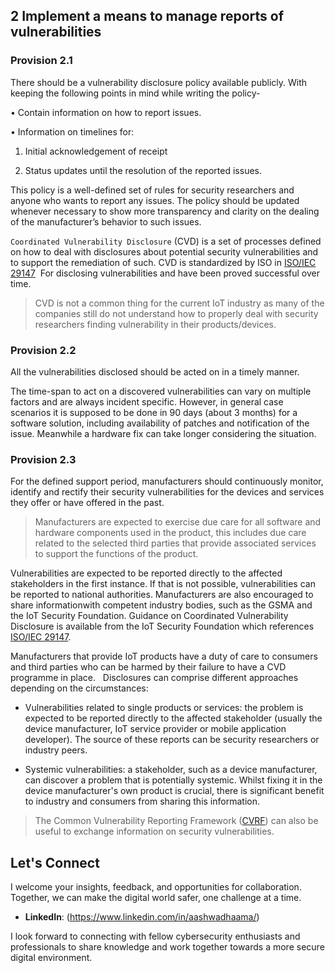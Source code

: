 ## 2 Implement a means to manage reports of vulnerabilities 

### Provision 2.1 

There should be a vulnerability disclosure policy available publicly. With keeping the following points in mind while writing the policy- 

• Contain information on how to report issues. 

• Information on timelines for: 

1. Initial acknowledgement of receipt 

2. Status updates until the resolution of the reported issues. 

This policy is a well-defined set of rules for security researchers and anyone who wants to report any issues. The policy should be updated whenever necessary to show more transparency and clarity on the dealing of the manufacturer’s behavior to such issues. 

`Coordinated Vulnerability Disclosure` (CVD) is a set of processes defined on how to deal with disclosures about potential security vulnerabilities and to support the remediation of such. CVD is standardized by ISO in [ISO/IEC 29147](https://drive.google.com/file/d/1OGSTLcfY7fA20WZAEdvgnUIGqtpoFBhi/view?usp=sharing)  For disclosing vulnerabilities and have been proved successful over time. 

> CVD is not a common thing for the current IoT industry as many of the companies still do not understand how to properly deal with security researchers finding vulnerability in their products/devices. 

### Provision 2.2 

All the vulnerabilities disclosed should be acted on in a timely manner. 

The time-span to act on a discovered vulnerabilities can vary on multiple factors and are always incident specific. However, in general case scenarios it is supposed to be done in 90 days (about 3 months) for a software solution, including availability of patches and notification of the issue. Meanwhile a hardware fix can take longer considering the situation. 

### Provision 2.3 

For the defined support period, manufacturers should continuously monitor, identify and rectify their security vulnerabilities for the devices and services they offer or have offered in the past.

> Manufacturers are expected to exercise due care for all software and hardware components used in the product, this includes due care related to the selected third parties that provide associated services to support the functions of the product.

Vulnerabilities are expected to be reported directly to the affected stakeholders in the first instance. If that is not possible, vulnerabilities can be reported to national authorities. Manufacturers are also encouraged to share informationwith competent industry bodies, such as the GSMA and the IoT Security Foundation. Guidance on Coordinated Vulnerability Disclosure is available from the IoT Security Foundation which references [ISO/IEC 29147](https://drive.google.com/file/d/1OGSTLcfY7fA20WZAEdvgnUIGqtpoFBhi/view?usp=sharing).

Manufacturers that provide IoT products have a duty of care to consumers and third parties who can be harmed by their failure to have a CVD programme in place.
 
Disclosures can comprise different approaches depending on the circumstances:

- Vulnerabilities related to single products or services: the problem is expected to be reported directly to the affected stakeholder (usually the device manufacturer, IoT service provider or mobile application developer). The source of these reports can be security researchers or industry peers.

- Systemic vulnerabilities: a stakeholder, such as a device manufacturer, can discover a problem that is potentially systemic. Whilst fixing it in the device manufacturer's own product is crucial, there is significant benefit to industry and consumers from sharing this information.

> The Common Vulnerability Reporting Framework ([CVRF](http://docs.oasis-open.org/csaf/csaf-cvrf/v1.2/csaf-cvrf-v1.2.html)) can also be useful to exchange
information on security vulnerabilities.

## Let's Connect

I welcome your insights, feedback, and opportunities for collaboration. Together, we can make the digital world safer, one challenge at a time.

- **LinkedIn**: (https://www.linkedin.com/in/aashwadhaama/)

I look forward to connecting with fellow cybersecurity enthusiasts and professionals to share knowledge and work together towards a more secure digital environment.
